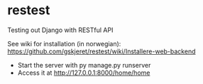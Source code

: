 # restest

Testing out Django with RESTful API

See wiki for installation (in norwegian): https://github.com/gskjeret/restest/wiki/Installere-web-backend

* Start the server with py manage.py runserver
* Access it at http://127.0.0.1:8000/home/home
